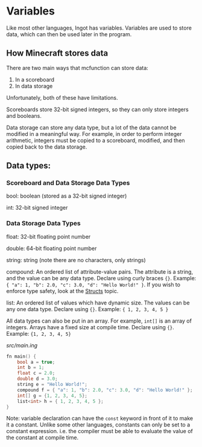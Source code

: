 # Variables

Like most other languages, Ingot has variables. Variables are used to store data, which can then be used later in the program.

## How Minecraft stores data

There are two main ways that mcfunction can store data:

1. In a scoreboard
2. In data storage

Unfortunately, both of these have limitations.

Scoreboards store 32-bit signed integers, so they can only store integers and booleans.

Data storage can store any data type, but a lot of the data cannot be modified in a meaningful way. For example, in order to perform integer arithmetic, integers must be copied to a scoreboard, modified, and then copied back to the data storage.

## Data types:

### Scoreboard and Data Storage Data Types

bool: boolean (stored as a 32-bit signed integer)

int: 32-bit signed integer

### Data Storage Data Types

float: 32-bit floating point number

double: 64-bit floating point number

string: string (note there are no characters, only strings)

compound: An ordered list of attribute-value pairs. The attribute is a string, and the value can be any data type. Declare using curly braces `{}`. Example: `{ "a": 1, "b": 2.0, "c": 3.0, "d": "Hello World!" }`. If you wish to enforce type safety, look at the [Structs](Structs.md) topic.

list: An ordered list of values which have dynamic size. The values can be any one data type. Declare using `{}`. Example: `{ 1, 2, 3, 4, 5 }`

All data types can also be put in an array. For example, `int[]` is an array of integers. Arrays have a fixed size at compile time. Declare using `{}`. Example: `{1, 2, 3, 4, 5}`

_src/main.ing_

```C
fn main() {
    bool a = true;
    int b = 1;
    float c = 2.0;
    double d = 3.0;
    string e = "Hello World!";
    compound f = { "a": 1, "b": 2.0, "c": 3.0, "d": "Hello World!" };
    int[] g = {1, 2, 3, 4, 5};
    list<int> h = { 1, 2, 3, 4, 5 };
}
```

Note: variable declaration can have the `const` keyword in front of it to make it a constant. Unlike some other languages, constants can only be set to a constant expression. i.e. the compiler must be able to evaluate the value of the constant at compile time.